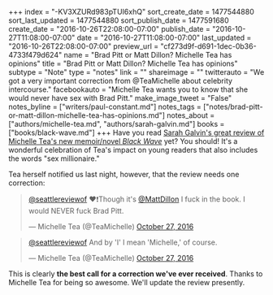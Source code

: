 +++
index = "-KV3XZURd983pTUI6xhQ"
sort_create_date = 1477544880
sort_last_updated = 1477544880
sort_publish_date = 1477591680
create_date = "2016-10-26T22:08:00-07:00"
publish_date = "2016-10-27T11:08:00-07:00"
date = "2016-10-27T11:08:00-07:00"
last_updated = "2016-10-26T22:08:00-07:00"
preview_url = "cf273d9f-d691-1dec-0b36-4733f479d624"
name = "Brad Pitt or Matt Dillon? Michelle Tea has opinions"
title = "Brad Pitt or Matt Dillon? Michelle Tea has opinions"
subtype = "Note"
type = "notes"
link = ""
shareimage = ""
twitterauto = "We got a very important correction from @TeaMichelle about celebrity intercourse."
facebookauto = "Michelle Tea wants you to know that she would never have sex with Brad Pitt."
make_image_tweet = "False"
notes_byline = ["writers/paul-constant.md"]
notes_tags = ["notes/brad-pitt-or-matt-dillon-michelle-tea-has-opinions.md"]
notes_about = ["authors/michelle-tea.md", "authors/sarah-galvin.md"]
books = ["books/black-wave.md"]
+++
Have you read [Sarah Galvin's great review of Michelle Tea's new memoir/novel *Black Wave*](http://www.seattlereviewofbooks.com/reviews/after-the-end-of-the-world/) yet? You should! It's a wonderful celebration of Tea's impact on young readers that also includes the words "sex millionaire."

Tea herself notified us last night, however, that the review needs one correction:

<blockquote class="twitter-tweet" data-lang="en"><p lang="en" dir="ltr"><a href="https://twitter.com/seattlereviewof">@seattlereviewof</a> ❤️❗️Though it&#39;s <a href="https://twitter.com/MattDillon">@MattDillon</a> I fuck in the book. I would NEVER fuck Brad Pitt.</p>&mdash; Michelle Tea (@TeaMichelle) <a href="https://twitter.com/TeaMichelle/status/791455238142107648">October 27, 2016</a></blockquote>

<blockquote class="twitter-tweet" data-conversation="none" data-lang="en"><p lang="en" dir="ltr"><a href="https://twitter.com/seattlereviewof">@seattlereviewof</a> And by &#39;I&#39; I mean &#39;Michelle,&#39; of course.</p>&mdash; Michelle Tea (@TeaMichelle) <a href="https://twitter.com/TeaMichelle/status/791478105374232577">October 27, 2016</a></blockquote>

This is clearly **the best call for a correction we've ever received**. Thanks to Michelle Tea for being so awesome. We'll update the review presently.